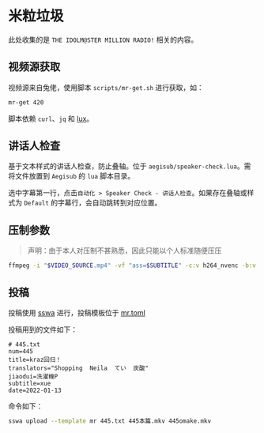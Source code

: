 # 米粒垃圾

此处收集的是 `THE IDOLM@STER MILLION RADIO!` 相关的内容。

## 视频源获取

视频源来自兔佬，使用脚本 `scripts/mr-get.sh` 进行获取，如：

```bash
mr-get 420
```

脚本依赖 `curl`、`jq` 和 [lux](https://github.com/iawia002/lux)。

## 讲话人检查

基于文本样式的讲话人检查，防止叠轴。位于 `aegisub/speaker-check.lua`。需将文件放置到 `Aegisub` 的 `lua` 脚本目录。

选中字幕第一行，点击`自动化 > Speaker Check - 讲话人检查`。如果存在叠轴或样式为 `Default` 的字幕行，会自动跳转到对应位置。

## 压制参数

> 声明：由于本人对压制不甚熟悉，因此只能以个人标准随便压压

```bash
ffmpeg -i "$VIDEO_SOURCE.mp4" -vf "ass=$SUBTITLE" -c:v h264_nvenc -b:v 6000k -profile:v main -c:a aac -b:a 320k "$OUTPUT.mkv"
```

## 投稿

投稿使用 [sswa](https://github.com/Yesterday17/sswa) 进行，投稿模板位于 [mr.toml](templates/mr.toml)

投稿用到的文件如下：

```text
# 445.txt
num=445
title=kraz回归！
translators="Shopping  Neila  てい  炭酸"
jiaodui=洗濯機P
subtitle=xue
date=2022-01-13
```

命令如下：

```bash
sswa upload --template mr 445.txt 445本篇.mkv 445omake.mkv
```
